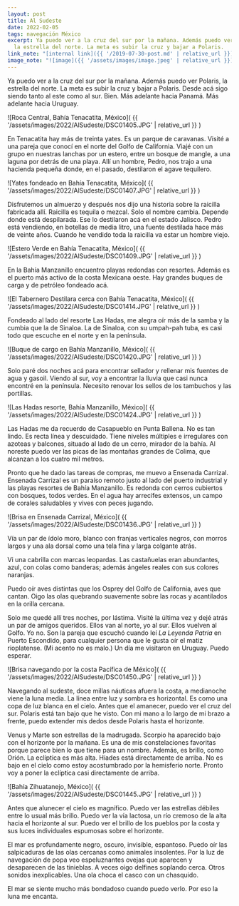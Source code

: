 ```yaml
---
layout: post
title: Al Sudeste
date: 2022-02-05
tags: navegación México
excerpt: Ya puedo ver a la cruz del sur por la mañana. Además puedo ver la estrella Polar,
  la estrella del norte. La meta es subir la cruz y bajar a Polaris.
link_note: "[internal link]({{ '/2019-07-30-post.md' | relative_url }})"
image_note: "![image]({{ '/assets/images/image.jpeg' | relative_url }})"
---
```


Ya puedo ver a la cruz del sur por la mañana. Además puedo ver Polaris, la
estrella del norte. La meta es subir la cruz y bajar a Polaris. Desde acá sigo
siendo tanto al este como al sur. Bien. Más adelante hacia Panamá.  Más adelante
hacia Uruguay.

![Roca Central, Bahía Tenacatita, México](
  {{ '/assets/images/2022/AlSudeste/DSC01405.JPG' | relative_url }}
)

En Tenacatita hay más de treinta yates. Es un parque de caravanas.  Visité
a una pareja que conocí en el norte del Golfo de California.  Viajé con un
grupo en nuestras lanchas por un estero, entre un bosque de mangle, a una
laguna por detrás de una playa. Allí un hombre, Pedro, nos trajo a una hacienda
pequeña donde, en el pasado, destilaron el agave tequilero.

![Yates fondeado en Bahía Tenacatita, México](
  {{ '/assets/images/2022/AlSudeste/DSC01407.JPG' | relative_url }}
)

Disfrutemos un almuerzo y después nos dijo una historia sobre la raicilla
fabricada allí. Raicilla es tequila o mezcal. Solo el nombre cambia. Depende
donde está despilarada. Ese lo destilaron acá en el estado Jalisco.
Pedro está vendiendo, en botellas de media litro, una fuente destilada hace más
de veinte años. Cuando he vendido toda la raicilla va estar un hombre viejo.

![Estero Verde en Bahía Tenacatita, México](
  {{ '/assets/images/2022/AlSudeste/DSC01409.JPG' | relative_url }}
)

En la Bahía Manzanillo encuentro playas redondas con resortes. Además es el
puerto más activo de la costa Mexicana oeste. Hay grandes buques de carga y de
petróleo fondeado acá.

![El Tabernero Destilara cerca con Bahía Tenacatita, México](
  {{ '/assets/images/2022/AlSudeste/DSC01414.JPG' | relative_url }}
)

Fondeado al lado del resorte Las Hadas, me alegra oír más de la samba y la
cumbia que la de Sinaloa. La de Sinaloa, con su umpah-pah tuba, es casi todo
que escuche en el norte y en la península.

![Buque de cargo en Bahía Manzanillo, México](
  {{ '/assets/images/2022/AlSudeste/DSC01420.JPG' | relative_url }}
)

Solo paré dos noches acá para encontrar sellador y rellenar mis fuentes de
agua y gasoil. Viendo al sur, voy a encontrar la lluvia que casi nunca encontré
en la península. Necesito renovar los sellos de los tambuchos y las portillas.

![Las Hadas resorte, Bahía Manzanillo, México](
  {{ '/assets/images/2022/AlSudeste/DSC01424.JPG' | relative_url }}
)

Las Hadas me da recuerdo de Casapueblo en Punta Ballena. No es tan lindo.  Es
recta línea y descuidado. Tiene niveles múltiples e irregulares con azoteas y
balcones, situado al lado de un cerro, mirador de la bahía.  Al noreste puedo
ver las picas de las montañas grandes de Colima, que alcanzan a los cuatro mil
metros.

Pronto que he dado las tareas de compras, me muevo a Ensenada Carrizal.
Ensenada Carrizal es un paraíso remoto justo al lado del puerto industrial y
las playas resortes de Bahía Manzanillo. Es redonda con cerros cubiertos con
bosques, todos verdes. En el agua hay arrecifes extensos, un campo de corales
saludables y vives con peces jugando.

![Brisa en Ensenada Carrizal, México](
  {{ '/assets/images/2022/AlSudeste/DSC01436.JPG' | relative_url }}
)

Vía un par de ídolo moro, blanco con franjas verticales negros, con morros
largos y una ala dorsal como una tela fina y larga colgante atrás.

Vi una cabrilla con marcas leopardas. Las castañuelas eran abundantes, azul,
con colas como banderas; además ángeles reales con sus colores naranjas.

Puedo oír aves distintas que los Osprey del Golfo de California, aves que
cantan.  Oigo las olas quebrando suavemente sobre las rocas y acantilados en la
orilla cercana.

Solo me quedé allí tres noches, por lástima. Visité la última vez y
dejé atrás un par de amigos
queridos.  Ellos van al norte, yo al sur. Ellos vuelven al Golfo. Yo no. Son la
pareja que escuchó cuando leí _La Leyenda Patria_ en Puerto Escondido, para
cualquier persona que le gusta oír el matiz rioplatense. (Mi acento no es malo.)
Un día me visitaron en Uruguay. Puedo esperar.

![Brisa navegando por la costa Pacífica de México](
  {{ '/assets/images/2022/AlSudeste/DSC01450.JPG' | relative_url }}
)

Navegando al sudeste, doce millas náuticas afuera la costa, a medianoche viene
la luna media. La línea entre luz y sombra es horizontal. Es como una copa
de luz blanca en el cielo.  Antes que el amanecer, puedo ver el cruz del sur.
Polaris está tan bajo que he visto.  Con mi mano a lo largo de mi brazo a
frente, puedo extender mis dedos desde Polaris hasta el horizonte.

Venus y Marte son estrellas de la madrugada. Scorpio ha aparecido bajo con el
horizonte por la mañana. Es una de mis constelaciones favoritas porque parece
bien lo que tiene para un nombre. Además, es brillo, como Orión.  La eclíptica
es más alta. Híades está directamente de arriba. No es bajo en el cielo como
estoy acostumbrado por la hemisferio norte. Pronto voy a poner la eclíptica casi
directamente de arriba.

![Bahía Zihuatanejo, México](
  {{ '/assets/images/2022/AlSudeste/DSC01445.JPG' | relative_url }}
)

Antes que alunecer el cielo es magnífico. Puedo ver las estrellas débiles entre
lo usual más brillo. Puedo ver la vía lactosa, un río cremoso de la alta hacia
el horizonte al sur.  Puedo ver el brillo de los pueblos por la costa y sus
luces individuales espumosas sobre el horizonte.

El mar es profundamente negro, oscuro, invisible, espantoso. Puedo oír las
salpicaduras de las olas cercanas como animales insolentes. Por la luz de
navegación de popa veo espeluznantes ovejas que aparecen y desaparecen de las
tinieblas. A veces oigo delfines soplando cerca. Otros sonidos inexplicables.
Una ola choca el casco con un chasquido.

El mar se siente mucho más bondadoso cuando puedo verlo. Por eso la luna me
encanta.
